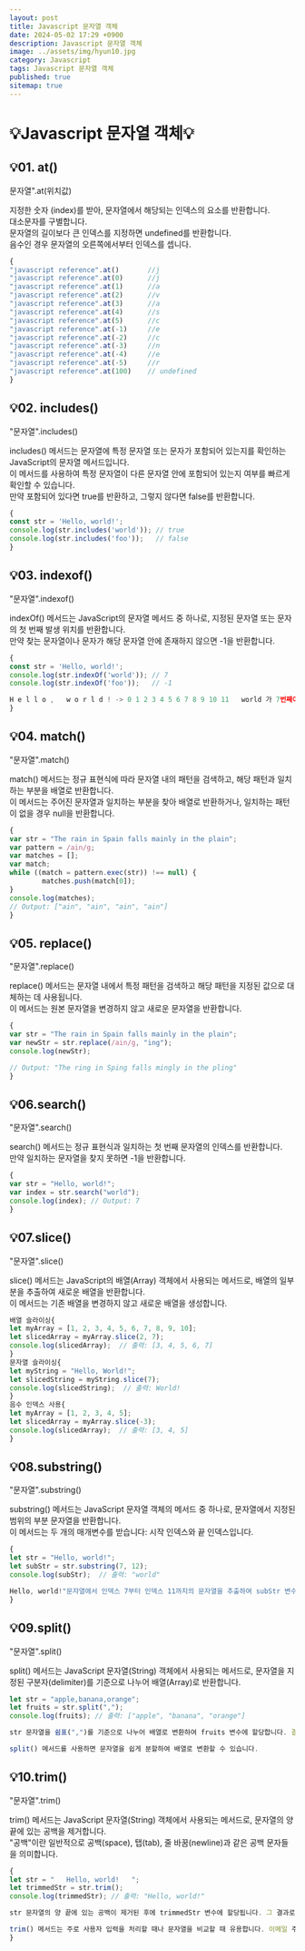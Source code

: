 ```yaml
---
layout: post
title: Javascript 문자열 객체
date: 2024-05-02 17:29 +0900
description: Javascript 문자열 객체
image: ../assets/img/hyun10.jpg
category: Javascript
tags: Javascript 문자열 객체
published: true
sitemap: true
---
```


# 💡Javascript 문자열 객체💡

## 💡01. at()

문자열".at(위치값)

지정한 숫자 (index)를 받아, 문자열에서 해당되는 인덱스의 요소를 반환합니다.<br>
대소문자를 구별합니다.<br>
문자열의 길이보다 큰 인덱스를 지정하면 undefined를 반환합니다.<br>
음수인 경우 문자열의 오른쪽에서부터 인덱스를 셉니다.

````javascript
{
"javascript reference".at()       //j
"javascript reference".at(0)      //j
"javascript reference".at(1)      //a
"javascript reference".at(2)      //v
"javascript reference".at(3)      //a
"javascript reference".at(4)      //s
"javascript reference".at(5)      //c
"javascript reference".at(-1)     //e
"javascript reference".at(-2)     //c
"javascript reference".at(-3)     //n
"javascript reference".at(-4)     //e
"javascript reference".at(-5)     //r
"javascript reference".at(100)    // undefined
}
````

## 💡02. includes()

"문자열".includes()

includes() 메서드는 문자열에 특정 문자열 또는 문자가 포함되어 있는지를 확인하는 JavaScript의 문자열 메서드입니다.<br>
이 메서드를 사용하여 특정 문자열이 다른 문자열 안에 포함되어 있는지 여부를 빠르게 확인할 수 있습니다.<br>
만약 포함되어 있다면 true를 반환하고, 그렇지 않다면 false를 반환합니다.

````javascript
{
const str = 'Hello, world!';
console.log(str.includes('world')); // true
console.log(str.includes('foo'));   // false
}
````

## 💡03. indexof()

"문자열".indexof()

indexOf() 메서드는 JavaScript의 문자열 메서드 중 하나로, 지정된 문자열 또는 문자의 첫 번째 발생 위치를 반환합니다.<br>
만약 찾는 문자열이나 문자가 해당 문자열 안에 존재하지 않으면 -1을 반환합니다. 

````javascript
{
const str = 'Hello, world!';
console.log(str.indexOf('world')); // 7
console.log(str.indexOf('foo'));   // -1    

H e l l o ,   w o r l d ! -> 0 1 2 3 4 5 6 7 8 9 10 11   world 가 7번째이기 때문에 7 반환
}
````

## 💡04. match()   

"문자열".match()

match() 메서드는 정규 표현식에 따라 문자열 내의 패턴을 검색하고, 해당 패턴과 일치하는 부분을 배열로 반환합니다.<br>
이 메서드는 주어진 문자열과 일치하는 부분을 찾아 배열로 반환하거나, 일치하는 패턴이 없을 경우 null을 반환합니다.

````javascript
{
var str = "The rain in Spain falls mainly in the plain";
var pattern = /ain/g;
var matches = [];
var match;
while ((match = pattern.exec(str)) !== null) {
        matches.push(match[0]);
}
console.log(matches);
// Output: ["ain", "ain", "ain", "ain"]                              
}
````

## 💡05. replace()

"문자열".replace()

replace() 메서드는 문자열 내에서 특정 패턴을 검색하고 해당 패턴을 지정된 값으로 대체하는 데 사용됩니다.<br>
이 메서드는 원본 문자열을 변경하지 않고 새로운 문자열을 반환합니다.

````javascript
{
var str = "The rain in Spain falls mainly in the plain";
var newStr = str.replace(/ain/g, "ing");
console.log(newStr);

// Output: "The ring in Sping falls mingly in the pling"
}
````

## 💡06.search()

"문자열".search()

search() 메서드는 정규 표현식과 일치하는 첫 번째 문자열의 인덱스를 반환합니다.<br>
만약 일치하는 문자열을 찾지 못하면 -1을 반환합니다.

````javascript
{
var str = "Hello, world!";
var index = str.search("world");
console.log(index); // Output: 7
}
````

## 💡07.slice()

"문자열".slice()

slice() 메서드는 JavaScript의 배열(Array) 객체에서 사용되는 메서드로, 배열의 일부분을 추출하여 새로운 배열을 반환합니다.<br>
이 메서드는 기존 배열을 변경하지 않고 새로운 배열을 생성합니다.

````javascript
배열 슬라이싱{
let myArray = [1, 2, 3, 4, 5, 6, 7, 8, 9, 10];
let slicedArray = myArray.slice(2, 7);
console.log(slicedArray);  // 출력: [3, 4, 5, 6, 7]
}
문자열 슬라이싱{
let myString = "Hello, World!";
let slicedString = myString.slice(7);
console.log(slicedString);  // 출력: World!
}
음수 인덱스 사용{
let myArray = [1, 2, 3, 4, 5];
let slicedArray = myArray.slice(-3);
console.log(slicedArray);  // 출력: [3, 4, 5]
}
````

## 💡08.substring()

"문자열".substring()

substring() 메서드는 JavaScript 문자열 객체의 메서드 중 하나로, 문자열에서 지정된 범위의 부분 문자열을 반환합니다.<br>
이 메서드는 두 개의 매개변수를 받습니다: 시작 인덱스와 끝 인덱스입니다.

````javascript
{
let str = "Hello, world!";
let subStr = str.substring(7, 12);
console.log(subStr);  // 출력: "world"

Hello, world!"문자열에서 인덱스 7부터 인덱스 11까지의 문자열을 추출하여 subStr 변수에 할당합니다. 결과적으로 "world"라는 부분 문자열이 생성되고 콘솔에 출력됩니다"
}
````

## 💡09.split()

"문자열".split()<br>

split() 메서드는 JavaScript 문자열(String) 객체에서 사용되는 메서드로, 문자열을 지정된 구분자(delimiter)를 기준으로 나누어 배열(Array)로 반환합니다.

````javascript
let str = "apple,banana,orange";
let fruits = str.split(",");
console.log(fruits); // 출력: ["apple", "banana", "orange"]

str 문자열을 쉼표(",")를 기준으로 나누어 배열로 변환하여 fruits 변수에 할당합니다. 결과적으로 fruits 배열에는 ["apple", "banana", "orange"]가 포함되어 있습니다.

split() 메서드를 사용하면 문자열을 쉽게 분할하여 배열로 변환할 수 있습니다.
````

## 💡10.trim()

"문자열".trim()

trim() 메서드는 JavaScript 문자열(String) 객체에서 사용되는 메서드로, 문자열의 양 끝에 있는 공백을 제거합니다.<br>
"공백"이란 일반적으로 공백(space), 탭(tab), 줄 바꿈(newline)과 같은 공백 문자들을 의미합니다.

````javascript
{
let str = "   Hello, world!   ";
let trimmedStr = str.trim();
console.log(trimmedStr); // 출력: "Hello, world!"

str 문자열의 양 끝에 있는 공백이 제거된 후에 trimmedStr 변수에 할당됩니다. 그 결과로 "Hello, world!"라는 문자열이 콘솔에 출력됩니다.

trim() 메서드는 주로 사용자 입력을 처리할 때나 문자열을 비교할 때 유용합니다. 이메일 주소나 사용자 이름 등의 경우 공백을 포함할 수 있으며, 이를 제거하여 정확한 값을 얻을 수 있습니다.
}
````